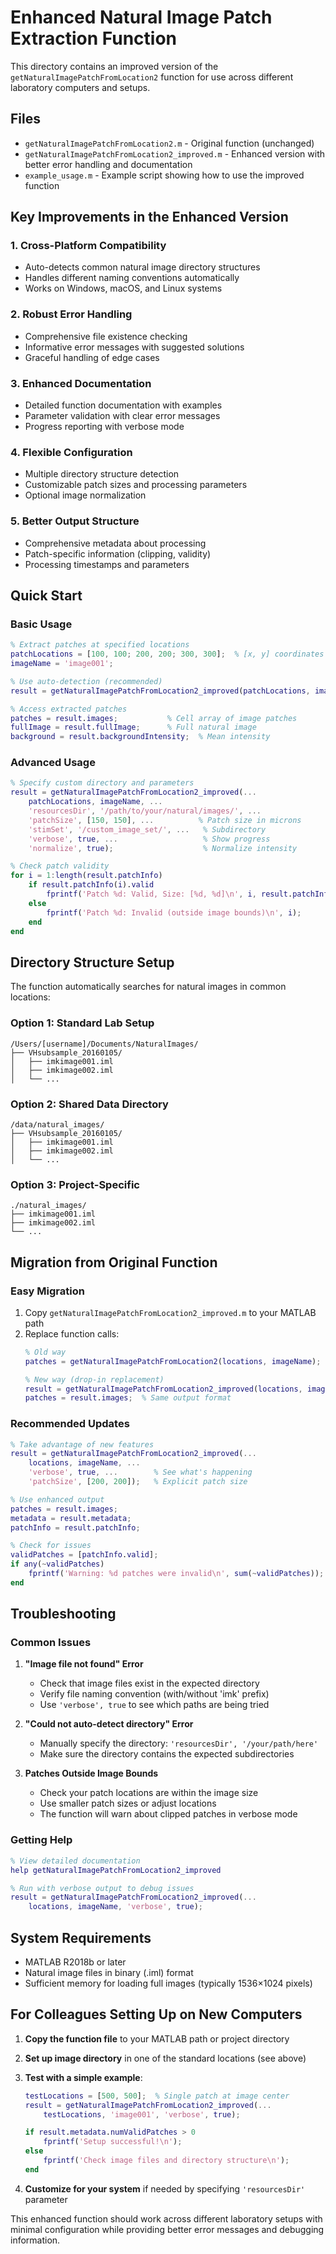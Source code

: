 # Enhanced Natural Image Patch Extraction Function

This directory contains an improved version of the `getNaturalImagePatchFromLocation2` function for use across different laboratory computers and setups.

## Files

- `getNaturalImagePatchFromLocation2.m` - Original function (unchanged)
- `getNaturalImagePatchFromLocation2_improved.m` - Enhanced version with better error handling and documentation
- `example_usage.m` - Example script showing how to use the improved function

## Key Improvements in the Enhanced Version

### 1. **Cross-Platform Compatibility**
- Auto-detects common natural image directory structures
- Handles different naming conventions automatically
- Works on Windows, macOS, and Linux systems

### 2. **Robust Error Handling**
- Comprehensive file existence checking
- Informative error messages with suggested solutions
- Graceful handling of edge cases

### 3. **Enhanced Documentation**
- Detailed function documentation with examples
- Parameter validation with clear error messages
- Progress reporting with verbose mode

### 4. **Flexible Configuration**
- Multiple directory structure detection
- Customizable patch sizes and processing parameters
- Optional image normalization

### 5. **Better Output Structure**
- Comprehensive metadata about processing
- Patch-specific information (clipping, validity)
- Processing timestamps and parameters

## Quick Start

### Basic Usage
```matlab
% Extract patches at specified locations
patchLocations = [100, 100; 200, 200; 300, 300];  % [x, y] coordinates
imageName = 'image001';

% Use auto-detection (recommended)
result = getNaturalImagePatchFromLocation2_improved(patchLocations, imageName);

% Access extracted patches
patches = result.images;           % Cell array of image patches
fullImage = result.fullImage;      % Full natural image
background = result.backgroundIntensity;  % Mean intensity
```

### Advanced Usage
```matlab
% Specify custom directory and parameters
result = getNaturalImagePatchFromLocation2_improved(...
    patchLocations, imageName, ...
    'resourcesDir', '/path/to/your/natural/images/', ...
    'patchSize', [150, 150], ...          % Patch size in microns
    'stimSet', '/custom_image_set/', ...   % Subdirectory
    'verbose', true, ...                   % Show progress
    'normalize', true);                    % Normalize intensity

% Check patch validity
for i = 1:length(result.patchInfo)
    if result.patchInfo(i).valid
        fprintf('Patch %d: Valid, Size: [%d, %d]\n', i, result.patchInfo(i).actualSize);
    else
        fprintf('Patch %d: Invalid (outside image bounds)\n', i);
    end
end
```

## Directory Structure Setup

The function automatically searches for natural images in common locations:

### Option 1: Standard Lab Setup
```
/Users/[username]/Documents/NaturalImages/
├── VHsubsample_20160105/
│   ├── imkimage001.iml
│   ├── imkimage002.iml
│   └── ...
```

### Option 2: Shared Data Directory
```
/data/natural_images/
├── VHsubsample_20160105/
│   ├── imkimage001.iml
│   ├── imkimage002.iml
│   └── ...
```

### Option 3: Project-Specific
```
./natural_images/
├── imkimage001.iml
├── imkimage002.iml
└── ...
```

## Migration from Original Function

### Easy Migration
1. Copy `getNaturalImagePatchFromLocation2_improved.m` to your MATLAB path
2. Replace function calls:
   ```matlab
   % Old way
   patches = getNaturalImagePatchFromLocation2(locations, imageName);
   
   % New way (drop-in replacement)
   result = getNaturalImagePatchFromLocation2_improved(locations, imageName);
   patches = result.images;  % Same output format
   ```

### Recommended Updates
```matlab
% Take advantage of new features
result = getNaturalImagePatchFromLocation2_improved(...
    locations, imageName, ...
    'verbose', true, ...        % See what's happening
    'patchSize', [200, 200]);   % Explicit patch size

% Use enhanced output
patches = result.images;
metadata = result.metadata;
patchInfo = result.patchInfo;

% Check for issues
validPatches = [patchInfo.valid];
if any(~validPatches)
    fprintf('Warning: %d patches were invalid\n', sum(~validPatches));
end
```

## Troubleshooting

### Common Issues

1. **"Image file not found" Error**
   - Check that image files exist in the expected directory
   - Verify file naming convention (with/without 'imk' prefix)
   - Use `'verbose', true` to see which paths are being tried

2. **"Could not auto-detect directory" Error**
   - Manually specify the directory: `'resourcesDir', '/your/path/here'`
   - Make sure the directory contains the expected subdirectories

3. **Patches Outside Image Bounds**
   - Check your patch locations are within the image size
   - Use smaller patch sizes or adjust locations
   - The function will warn about clipped patches in verbose mode

### Getting Help
```matlab
% View detailed documentation
help getNaturalImagePatchFromLocation2_improved

% Run with verbose output to debug issues
result = getNaturalImagePatchFromLocation2_improved(...
    locations, imageName, 'verbose', true);
```

## System Requirements

- MATLAB R2018b or later
- Natural image files in binary (.iml) format
- Sufficient memory for loading full images (typically 1536×1024 pixels)

## For Colleagues Setting Up on New Computers

1. **Copy the function file** to your MATLAB path or project directory
2. **Set up image directory** in one of the standard locations (see above)
3. **Test with a simple example**:
   ```matlab
   testLocations = [500, 500];  % Single patch at image center
   result = getNaturalImagePatchFromLocation2_improved(...
       testLocations, 'image001', 'verbose', true);
   
   if result.metadata.numValidPatches > 0
       fprintf('Setup successful!\n');
   else
       fprintf('Check image files and directory structure\n');
   end
   ```

4. **Customize for your system** if needed by specifying `'resourcesDir'` parameter

This enhanced function should work across different laboratory setups with minimal configuration while providing better error messages and debugging information.
